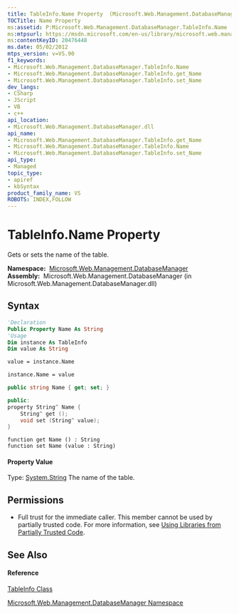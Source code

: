 ```yaml
---
title: TableInfo.Name Property  (Microsoft.Web.Management.DatabaseManager)
TOCTitle: Name Property
ms:assetid: P:Microsoft.Web.Management.DatabaseManager.TableInfo.Name
ms:mtpsurl: https://msdn.microsoft.com/en-us/library/microsoft.web.management.databasemanager.tableinfo.name(v=VS.90)
ms:contentKeyID: 20476448
ms.date: 05/02/2012
mtps_version: v=VS.90
f1_keywords:
- Microsoft.Web.Management.DatabaseManager.TableInfo.Name
- Microsoft.Web.Management.DatabaseManager.TableInfo.get_Name
- Microsoft.Web.Management.DatabaseManager.TableInfo.set_Name
dev_langs:
- CSharp
- JScript
- VB
- c++
api_location:
- Microsoft.Web.Management.DatabaseManager.dll
api_name:
- Microsoft.Web.Management.DatabaseManager.TableInfo.get_Name
- Microsoft.Web.Management.DatabaseManager.TableInfo.Name
- Microsoft.Web.Management.DatabaseManager.TableInfo.set_Name
api_type:
- Managed
topic_type:
- apiref
- kbSyntax
product_family_name: VS
ROBOTS: INDEX,FOLLOW
---
```


# TableInfo.Name Property

Gets or sets the name of the table.

**Namespace:**  [Microsoft.Web.Management.DatabaseManager](microsoft-web-management-databasemanager-namespace.md)  
**Assembly:**  Microsoft.Web.Management.DatabaseManager (in Microsoft.Web.Management.DatabaseManager.dll)

## Syntax

``` vb
'Declaration
Public Property Name As String
'Usage
Dim instance As TableInfo
Dim value As String

value = instance.Name

instance.Name = value
```

``` csharp
public string Name { get; set; }
```

``` c++
public:
property String^ Name {
    String^ get ();
    void set (String^ value);
}
```

``` jscript
function get Name () : String
function set Name (value : String)
```

#### Property Value

Type: [System.String](https://msdn.microsoft.com/en-us/library/s1wwdcbf\(v=vs.90\))  
The name of the table.  

## Permissions

  - Full trust for the immediate caller. This member cannot be used by partially trusted code. For more information, see [Using Libraries from Partially Trusted Code](https://msdn.microsoft.com/en-us/library/8skskf63\(v=vs.90\)).

## See Also

#### Reference

[TableInfo Class](tableinfo-class-microsoft-web-management-databasemanager.md)

[Microsoft.Web.Management.DatabaseManager Namespace](microsoft-web-management-databasemanager-namespace.md)

